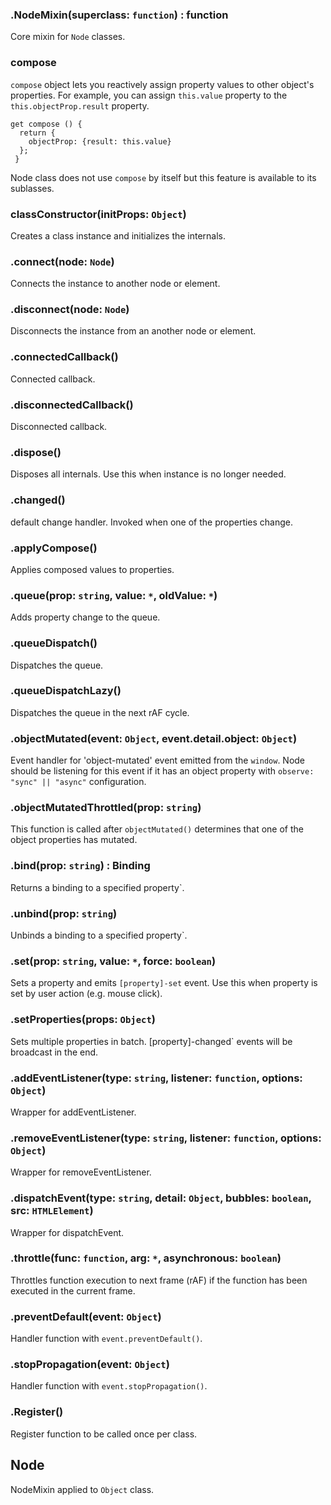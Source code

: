 ### .NodeMixin(superclass: `function`) : function

Core mixin for `Node` classes.

### compose

`compose` object lets you reactively assign property values to other object's properties.
For example, you can assign `this.value` property to the `this.objectProp.result` property.

```
get compose () {
  return {
    objectProp: {result: this.value}
  };
 }
```

Node class does not use `compose` by itself but this feature is available to its sublasses.

### classConstructor(initProps: `Object`)

Creates a class instance and initializes the internals.

### .connect(node: `Node`)

Connects the instance to another node or element.

### .disconnect(node: `Node`)

Disconnects the instance from an another node or element.

### .connectedCallback()

Connected callback.

### .disconnectedCallback()

Disconnected callback.

### .dispose()

Disposes all internals.
Use this when instance is no longer needed.

### .changed()

default change handler.
Invoked when one of the properties change.

### .applyCompose()

Applies composed values to properties.

### .queue(prop: `string`, value: `*`, oldValue: `*`)

Adds property change to the queue.

### .queueDispatch()

Dispatches the queue.

### .queueDispatchLazy()

Dispatches the queue in the next rAF cycle.

### .objectMutated(event: `Object`, event.detail.object: `Object`)

Event handler for 'object-mutated' event emitted from the `window`.
Node should be listening for this event if it has an object property
with `observe: "sync" || "async"` configuration.

### .objectMutatedThrottled(prop: `string`)

This function is called after `objectMutated()` determines that one of
the object properties has mutated.

### .bind(prop: `string`) : Binding

Returns a binding to a specified property`.

### .unbind(prop: `string`)

Unbinds a binding to a specified property`.

### .set(prop: `string`, value: `*`, force: `boolean`)

Sets a property and emits `[property]-set` event.
Use this when property is set by user action (e.g. mouse click).

### .setProperties(props: `Object`)

Sets multiple properties in batch.
[property]-changed` events will be broadcast in the end.

### .addEventListener(type: `string`, listener: `function`, options: `Object`)

Wrapper for addEventListener.

### .removeEventListener(type: `string`, listener: `function`, options: `Object`)

Wrapper for removeEventListener.

### .dispatchEvent(type: `string`, detail: `Object`, bubbles: `boolean`, src: `HTMLElement`)

Wrapper for dispatchEvent.

### .throttle(func: `function`, arg: `*`, asynchronous: `boolean`)

Throttles function execution to next frame (rAF) if the function has been executed in the current frame.

### .preventDefault(event: `Object`)

Handler function with `event.preventDefault()`.

### .stopPropagation(event: `Object`)

Handler function with `event.stopPropagation()`.

### .Register()

Register function to be called once per class.

## Node

NodeMixin applied to `Object` class.

